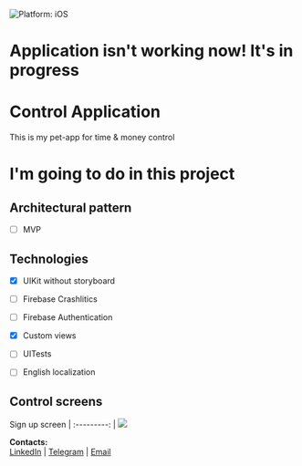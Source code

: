 ![Platform: iOS](https://img.shields.io/badge/Platform-iOS-green.svg)

# Application isn't working now! It's in progress

# Control  Application
 This is my pet-app for time & money control
 
# I'm going to do in this project
## Architectural pattern
- [ ] MVP


## Technologies
- [x] UIKit without storyboard
- [ ] Firebase Crashlitics
- [ ] Firebase Authentication
- [x] Custom views
- [ ] UITests
- [ ] English localization


## Control  screens
Sign up screen
| :---------: | 
![](https://github.com/kartohaAlphons/Control/MediaForGitHub/passScreenshot.png)

**Contacts:**  
[LinkedIn](https://www.linkedin.com/in/kartohaAlphons "https://www.linkedin.com/in/kartohaAlphons") | [Telegram](https://t.me/kartohaAlphons "@kartohaAlphons") | [Email](mailto:mr.bomber1993@gmail.com "mr.bomber1993@gmail.com")
